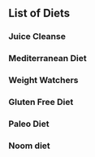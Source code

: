 
## List of Diets

### Juice Cleanse

### Mediterranean Diet

### Weight Watchers

### Gluten Free Diet

### Paleo Diet

### Noom diet


